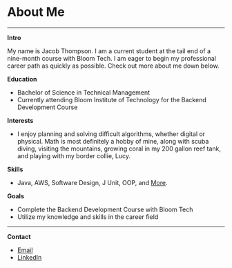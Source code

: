 # About Me
---
**Intro**

My name is Jacob Thompson. I am a current student at the tail end of a nine-month course with Bloom Tech. I am eager to begin my professional career path as quickly as possible. Check out more about me down below. 

**Education**
* Bachelor of Science in Technical Management
* Currently attending Bloom Institute of Technology for the Backend Development Course 

**Interests**
* I enjoy planning and solving difficult algorithms, whether digital or physical. Math is most definitely a hobby of mine, along with scuba diving, visiting the mountains, growing coral in my 200 gallon reef tank, and playing with my border collie, Lucy. 

**Skills** 
* Java, AWS, Software Design, J Unit, OOP, and [More](https://www.linkedin.com/in/jmthompson-dev/details/skills/ "LinkedIn").

**Goals**
* Complete the Backend Development Course with Bloom Tech
* Utilize my knowledge and skills in the career field
---
**Contact**
* [Email](mailto:jacobthompson.dev@gmail.com "gmail")
* [LinkedIn](https://www.linkedin.com/in/jmthompson-dev/ "LinkedIn")
